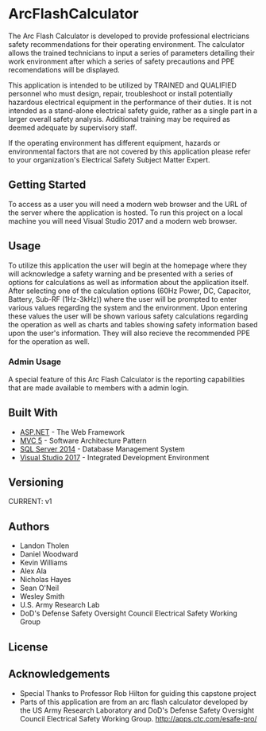# ArcFlashCalculator
The Arc Flash Calculator is developed to provide professional electricians safety recommendations for their operating environment. The calculator allows the trained technicians to input a series of parameters detailing their work environment after which a series of safety precautions and PPE recomendations will be displayed. 

This application is intended to be utilized by TRAINED and QUALIFIED personnel who must design, repair, troubleshoot or install potentially hazardous electrical equipment in the performance of their duties. It is not intended as a stand-alone electrical safety guide, rather as a single part in a larger overall safety analysis. Additional training may be required as deemed adequate by supervisory staff.

If the operating environment has different equipment, hazards or environmental factors that are not covered by this application please refer to your organization's Electrical Safety Subject Matter Expert.  

## Getting Started 
To access as a user you will need a modern web browser and the URL of the server where the application is hosted. 
To run this project on a local machine you will need Visual Studio 2017 and a modern web browser.

## Usage
To utilize this application the user will begin at the homepage where they will acknowledge a safety warning and be presented with a series of options for calculations as well as information about the application itself. After selecting one of the calculation options (60Hz Power, DC, Capacitor, Battery, Sub-RF (1Hz-3kHz)) where the user will be prompted to enter various values regarding the system and the environment. Upon entering these values the user will be shown various safety calculations regarding the operation as well as charts and tables showing safety information based upon the user's information. They will also recieve the recommended PPE for the operation as well.

### Admin Usage
A special feature of this Arc Flash Calculator is the reporting capabilities that are made available to members with a admin login.

## Built With
* [ASP.NET](https://www.asp.net/) - The Web Framework
* [MVC 5](https://docs.microsoft.com/en-us/aspnet/mvc/mvc5) - Software Architecture Pattern 
* [SQL Server 2014](https://www.microsoft.com/en-us/sql-server/sql-server-2017) - Database Management System 
* [Visual Studio 2017](https://www.visualstudio.com/) - Integrated Development Environment 

## Versioning
CURRENT: v1
## Authors
* Landon Tholen 
* Daniel Woodward
* Kevin Williams
* Alex Ala
* Nicholas Hayes
* Sean O'Neil 
* Wesley Smith 
* U.S. Army Research Lab
* DoD's Defense Safety Oversight Council Electrical Safety Working Group

## License 

## Acknowledgements
* Special Thanks to Professor Rob Hilton for guiding this capstone project 
* Parts of this application are from an arc flash calculator developed by the US Army Research Laboratory and DoD's Defense Safety Oversight Council Electrical Safety Working Group. http://apps.ctc.com/esafe-pro/
